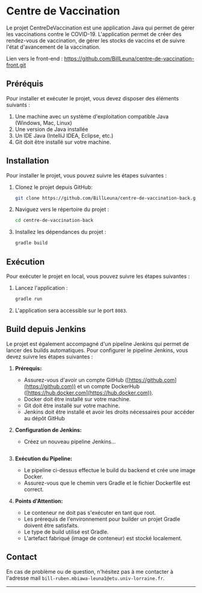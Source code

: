 # Centre de Vaccination

Le projet CentreDeVaccination est une application Java qui permet de gérer les vaccinations contre le COVID-19.
L'application permet de créer des rendez-vous de vaccination, de gérer les stocks de vaccins et de suivre l'état d'avancement de la vaccination.

Lien vers le front-end : https://github.com/BillLeuna/centre-de-vaccination-front.git

## Préréquis

Pour installer et exécuter le projet, vous devez disposer des éléments suivants :

1. Une machine avec un système d'exploitation compatible Java (Windows, Mac, Linux)
2. Une version de Java installée
3. Un IDE Java (IntelliJ IDEA, Eclipse, etc.)
4. Git doit être installé sur votre machine.

## Installation

Pour installer le projet, vous pouvez suivre les étapes suivantes :

1. Clonez le projet depuis GitHub:
   ```bash
   git clone https://github.com/BillLeuna/centre-de-vaccination-back.git
   ```

2. Naviguez vers le répertoire du projet :
   ```bash
   cd centre-de-vaccination-back
   ```

3. Installez les dépendances du projet :
    ```bash
   gradle build
   ```

## Exécution

Pour exécuter le projet en local, vous pouvez suivre les étapes suivantes :

1. Lancez l'application :
   ```bash
   gradle run
   ```

2. L'application sera accessible sur le port `8083`.

## Build depuis Jenkins

Le projet est également accompagné d'un pipeline Jenkins qui permet de lancer des builds automatiques. Pour configurer
le pipeline Jenkins, vous devez suivre les étapes suivantes :

1. **Prérequis:**
    - Assurez-vous d'avoir un compte GitHub ([https://github.com](https://github.com)) et un compte
      DockerHub ([https://hub.docker.com](https://hub.docker.com)).
    - Docker doit être installé sur votre machine.
    - Git doit être installé sur votre machine.
    - Jenkins doit être installé et avoir les droits nécessaires pour accéder au dépôt GitHub


2. **Configuration de Jenkins:**
    - Créez un nouveau pipeline Jenkins...
      ```groovy
      
      ```

3. **Exécution du Pipeline:**
    - Le pipeline ci-dessus effectue le build du backend et crée une image Docker.
    - Assurez-vous que le chemin vers Gradle et le fichier Dockerfile est correct.

4. **Points d'Attention:**
    - Le conteneur ne doit pas s'exécuter en tant que root.
    - Les prérequis de l'environnement pour builder un projet Gradle doivent être satisfaits.
    - Le type de build utilisé est Gradle.
    - L'artefact fabriqué (image de conteneur) est stocké localement.

## Contact

En cas de problème ou de question, n'hésitez pas à me contacter à l'adresse
mail `bill-ruben.mbiawa-leuna1@etu.univ-lorraine.fr`.

---
